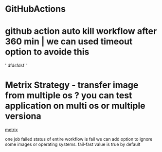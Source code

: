 # GitHubActions


# github action auto kill workflow after 360 min | we can used timeout option to avoide this

'
dfdsfdsf
'

# Metrix Strategy - transfer image from multiple os ? you can test application on multi os or multiple versiona

[metrix](https://docs.github.com/en/actions/writing-workflows/choosing-what-your-workflow-does/running-variations-of-jobs-in-a-workflow)

one job failed status of entire workflow is fail
we can add option to ignore some images or operating systems.
fail-fast value is true by default

